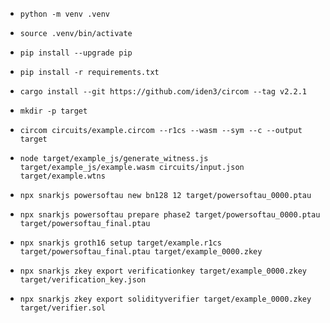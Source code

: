 - `python -m venv .venv`
- `source .venv/bin/activate`
- `pip install --upgrade pip`
- `pip install -r requirements.txt`
- `cargo install --git https://github.com/iden3/circom --tag v2.2.1`


- `mkdir -p target`
- `circom circuits/example.circom --r1cs --wasm --sym --c --output target`
- `node target/example_js/generate_witness.js target/example_js/example.wasm circuits/input.json target/example.wtns`
- `npx snarkjs powersoftau new bn128 12 target/powersoftau_0000.ptau`
- `npx snarkjs powersoftau prepare phase2 target/powersoftau_0000.ptau target/powersoftau_final.ptau`
- `npx snarkjs groth16 setup target/example.r1cs target/powersoftau_final.ptau target/example_0000.zkey`
- `npx snarkjs zkey export verificationkey target/example_0000.zkey target/verification_key.json`
- `npx snarkjs zkey export solidityverifier target/example_0000.zkey target/verifier.sol`
